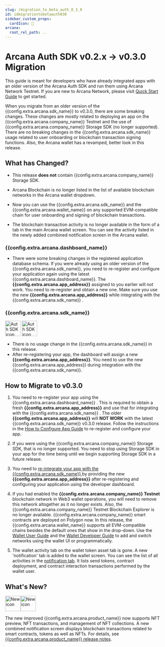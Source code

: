 ```yaml
---
slug: /migration_to_beta_auth_0_3_0
id: idmigrationtobetaauth030
sidebar_custom_props:
  cardIcon: 📂
arcana:
  root_rel_path: ..
---
```


# Arcana Auth SDK v0.2.x -> v0.3.0 Migration

This guide is meant for developers who have already integrated apps with an older version of the Arcana Auth SDK and run them using Arcana Network Testnet. If you are new to Arcana Network, please visit [Quick Start Guide]({{page.meta.arcana.root_rel_path}}/walletsdk/wallet_qs.md) to get started.

When you migrate from an older version of the {{config.extra.arcana.sdk_name}} to v0.3.0, there are some breaking changes. These changes are mostly related to deploying an app on the {{config.extra.arcana.company_name}} Testnet and the use of {{config.extra.arcana.company_name}} Storage SDK (no longer supported). There are no breaking changes in the {{config.extra.arcana.sdk_name}}  usage related to user onboarding or blockchain transaction signing functions.  Also, the Arcana wallet has a revamped, better look in this release.

## What has Changed?

* This release **does not** contain {{config.extra.arcana.company_name}} Storage SDK. 

* Arcana Blockchain is no longer listed in the list of available blockchain networks in the Arcana wallet dropdown.

* Now you can use the {{config.extra.arcana.sdk_name}} and the {{config.extra.arcana.wallet_name}} on any supported EVM-compatible chain for user onboarding and signing of blockchain transactions.

* The blockchain transaction activity is no longer available in the form of a tab in the main Arcana wallet screen. You can see the activity listed in the newly added combined notification screen in the Arcana wallet.

### {{config.extra.arcana.dashboard_name}} 

* There were some breaking changes in the registered application database schema. If you were already using an older version of the {{config.extra.arcana.sdk_name}}, you need to re-register and configure your application again using the latest {{config.extra.arcana.dashboard_name}}. The **{{config.extra.arcana.app_address}}** assigned to you earlier will not work. You need to re-register and obtain a new one. Make sure you use the new **{{config.extra.arcana.app_address}}** while integrating with the {{config.extra.arcana.sdk_name}} .

### {{config.extra.arcana.sdk_name}} 

<img src="/img/icons/i_an_authsdk_light.png#only-light" alt="Auth SDK icon" width="50" />
<img src="/img/icons/i_an_authsdk_dark.png#only-dark" alt="Auth SDK icon" width="50" />

* There is no usage change in the {{config.extra.arcana.sdk_name}} in this release. 
* After re-registering your app, the dashboard will assign a new **{{config.extra.arcana.app_address}}**. You need to use the new {{config.extra.arcana.app_address}} during integration with the {{config.extra.arcana.sdk_name}}.

## How to Migrate to v0.3.0

1. You need to re-register your app using the {{config.extra.arcana.dashboard_name}} . This is required to obtain a fresh **{{config.extra.arcana.app_address}}** and use that for integrating with the {{config.extra.arcana.sdk_name}} . The older **{{config.extra.arcana.app_address}}** will **NOT WORK** with the latest {{config.extra.arcana.sdk_name}} v0.3.0 release. Follow the instructions in the [How to Configure App Guide]({{page.meta.arcana.root_rel_path}}/howto/config_dapp.md) to re-register and configure your app.

2. If you were using the {{config.extra.arcana.company_name}} Storage SDK, that is no longer supported. You need to stop using Storage SDK in your app for the time being until we begin supporting Storage SDK in a future release.

3. You need to [re-integrate your app with the {{config.extra.arcana.sdk_name}} ]({{page.meta.arcana.root_rel_path}}/howto/integrate_auth/index.md) by providing the new **{{config.extra.arcana.app_address}}** after re-registering and configuring your application using the developer dashboard.

4. If you had enabled the **{{config.extra.arcana.company_name}}  Testnet** blockchain network in Web3 wallet operations, you will need to remove this network altogether as it no longer exists.  Also, the {{config.extra.arcana.company_name}} Testnet Blockchain Explorer is no longer available.  {{config.extra.arcana.company_name}}  smart contracts are deployed on Polygon now. In this release, the {{config.extra.arcana.wallet_name}} supports all EVM-compatible chains besides the default ones that show in the drop-down.  Use the [Wallet User Guide]({{page.meta.arcana.root_rel_path}}/howto/wallet_ui.md) and the [Wallet Developer Guide]({{page.meta.arcana.root_rel_path}}/howto/arcana_wallet/index.md) to add and switch networks using the wallet UI or programmatically.

5. The wallet activity tab on the wallet token asset tab is gone. A new 'notification' tab is added to the wallet screen. You can see the list of all activities in the [notification tab]({{page.meta.arcana.root_rel_path}}/howto/wallet_ui.md#wallet-notifications). It lists send tokens, contract deployment, and contract interaction transactions performed by the wallet user.

## What's New?

<img src="/img/icon_new_light.png#only-light" alt="New icon" width="50" /><img src="/img/icon_new_dark.png#only-dark" alt="New icon" width="50" />

The new improved {{config.extra.arcana.product_name}} now supports NFT preview, NFT transactions, and management of NFT collections. A new combined notification screen displays blockchain transactions related to smart contracts, tokens as well as NFTs. For details, see [{{config.extra.arcana.product_name}} release notes]({{page.meta.arcana.root_rel_path}}/relnotes/rn_beta_auth_v0.3.0.md).
